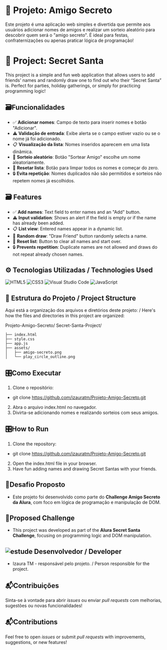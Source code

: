 # 🎁 Projeto: Amigo Secreto 
Este projeto é uma aplicação web simples e divertida que permite aos usuários adicionar nomes de amigos e realizar um sorteio aleatório para descobrir quem será o "amigo secreto". É ideal para festas, confraternizações ou apenas praticar lógica de programação!

# 🎁 Project: Secret Santa
This project is a simple and fun web application that allows users to add friends' names and randomly draw one to find out who their “Secret Santa” is. Perfect for parties, holiday gatherings, or simply for practicing programming logic!

## 🗃️Funcionalidades
- ✅ **Adicionar nomes**: Campo de texto para inserir nomes e botão "Adicionar".
- ⚠️ **Validação de entrada**: Exibe alerta se o campo estiver vazio ou se o nome já foi adicionado.
- 📋 **Visualização da lista**: Nomes inseridos aparecem em uma lista dinâmica.
- 🎲 **Sorteio aleatório**: Botão "Sortear Amigo" escolhe um nome aleatoriamente.
- 🧹 **Resetar lista**: Botão para limpar todos os nomes e começar do zero.
- 🔒 **Evita repetição**: Nomes duplicados não são permitidos e sorteios não repetem nomes já escolhidos.

## 🗃️ Features
- ✅ **Add names**: Text field to enter names and an "Add" button.
- ⚠️ **Input validation**: Shows an alert if the field is empty or if the name has already been added.
- 📋 **List view**: Entered names appear in a dynamic list.
- 🎲 **Random draw**: "Draw Friend" button randomly selects a name.
- 🧹 **Reset list**: Button to clear all names and start over.
- 🔒 **Prevents repetition**: Duplicate names are not allowed and draws do not repeat already chosen names.

## ⚙️ Tecnologias Utilizadas / Technologies Used
![HTML5](https://img.shields.io/badge/HTML5-E34F26?style=for-the-badge&logo=html5&logoColor=white)
![CSS3](https://img.shields.io/badge/CSS3-1572B6?style=for-the-badge&logo=css3&logoColor=white)
![Visual Studio Code](https://img.shields.io/badge/Editor-VS%20Code-007ACC?style=for-the-badge&logo=visual-studio-code&logoColor=white)
![JavaScript](https://img.shields.io/badge/JavaScript-F7DF1E?style=for-the-badge&logo=javascript&logoColor=black)

## 📂 Estrutura do Projeto / Project Structure
Aqui está a organização dos arquivos e diretórios deste projeto: / Here's how the files and directories in this project are organized:

Projeto-Amigo-Secreto/ Secret-Santa-Project/
```
├── index.html
├── style.css
├── app.js
├── assets/
│   ├── amigo-secreto.png
│   └── play_circle_outline.png
```

## 🎛️Como Executar
1. Clone o repositório:
* git clone https://github.com/izauratm/Projeto-Amigo-Secreto.git
2. Abra o arquivo index.html no navegador.
3. Divirta-se adicionando nomes e realizando sorteios com seus amigos.

## 🎛️How to Run 
1. Clone the repository:
* git clone https://github.com/izauratm/Projeto-Amigo-Secreto.git
2. Open the index.html file in your browser.
3. Have fun adding names and drawing Secret Santas with your friends.

## 📌Desafio Proposto
 * Este projeto foi desenvolvido como parte do **Challenge Amigo Secreto da Alura**, com foco em lógica de programação e manipulação de DOM.     

## 📌Proposed Challenge
 * This project was developed as part of the **Alura Secret Santa Challenge**, focusing on programming logic and DOM manipulation.

 ## ![estude](https://github.com/user-attachments/assets/f2f58f4e-c422-49af-8d03-67dfa175a54a) Desenvolvedor / Developer
* Izaura TM - responsável pelo projeto. / Person responsible for the project.
 
## 📬Contribuições
Sinta-se à vontade para abrir _issues_ ou enviar _pull requests_ com melhorias, sugestões ou novas funcionalidades!

## 📬Contributions
Feel free to open _issues_ or submit _pull requests_ with improvements, suggestions, or new features!
